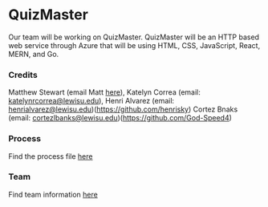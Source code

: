 # QuizMaster

Our team will be working on QuizMaster. QuizMaster will be an HTTP based web service through Azure that will be using HTML, CSS, JavaScript, React, MERN, and Go. 

### Credits
Matthew Stewart (email Matt [here](mailto:matthewjstewart@lewisu.edu)),
Katelyn Correa (email: katelynrcorrea@lewisu.edu),
Henri Alvarez (email: henrialvarez@lewisu.edu)(https://github.com/henrisky)
Cortez Bnaks (email: cortezlbanks@lewisu.edu)(https://github.com/God-Speed4)


### Process
Find the process file [here](PROCESS.md)

### Team
Find team information [here](TEAM.md)
